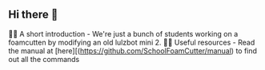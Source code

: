 ## Hi there 👋

🙋‍♀️ A short introduction - We're just a bunch of students working on a foamcutten by modifying an old lulzbot mini 2. 
👩‍💻 Useful resources - Read the manual at [here][(https://github.com/SchoolFoamCutter/manual) to find out all the commands

